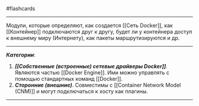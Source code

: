 #flashcards 
***
Модули, которые определяют, как создается [[Сеть Docker]], как [[Контейнер]] подключаются друг к другу, будет ли у контейнера доступ к внешнему миру (Интернету), как пакеты маршрутизируются и др.
***
***Категории***:
1. ***[[Собственные (встроенные) сетевые драйверы Docker]]***.
	Являются частью [[Docker Engine]]. Ими можно управлять с помощью стандартных команд [[Docker]].
2. ***Сторонние (внешние)***.
	Совместимы с [[Container Network Model (CNM)]] и могут подключаться к хосту как плагины.
***

